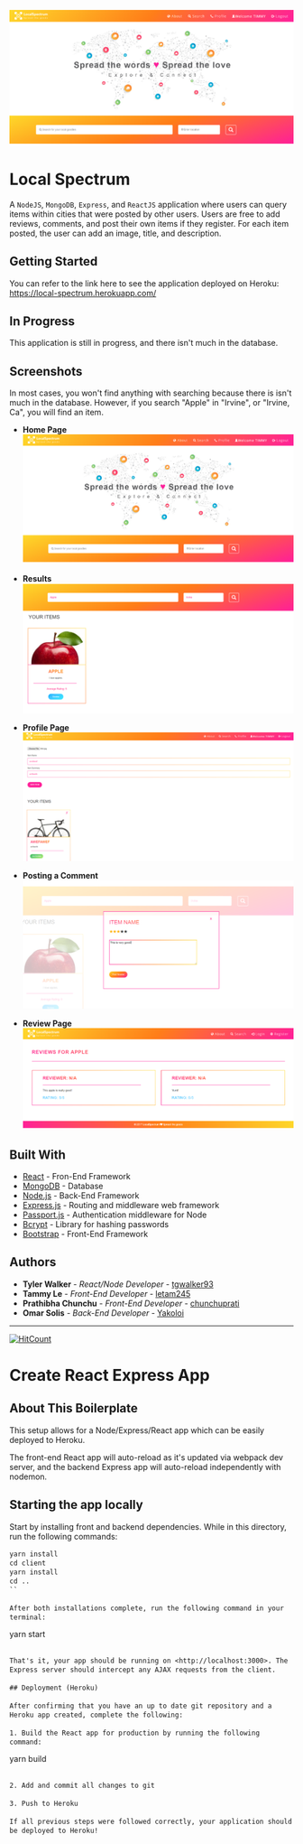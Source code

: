 [![/images/LandingPage.PNG](/images/LandingPage.PNG)](/images/LandingPage.PNG)

# Local Spectrum

A `NodeJS`, `MongoDB`, `Express`, and `ReactJS` application where users can query items within cities that were posted by other users. Users are free to add reviews, comments, and post their own items if they register. For each item posted, the user can add an image, title, and description. 

## Getting Started

You can refer to the link here to see the application deployed on Heroku: https://local-spectrum.herokuapp.com/


## In Progress

This application is still in progress, and there isn't much in the database. 

## Screenshots

In most cases, you won't find anything with searching because there is isn't much in the database. However, if you search "Apple" in "Irvine", or "Irvine, Ca", you will find an item. 


* **Home Page**
[![/images/LandingPage.PNG](/images/LandingPage.PNG)](/images/LandingPage.PNG)

* **Results**
[![/images/Search.PNG](/images/Search.PNG)](/images/Search.PNG)


* **Profile Page**
[![/images/ProfilePage.PNG](/images/ProfilePage.PNG)](/images/ProfilePage.PNG)

* **Posting a Comment**
[![/images/postingComment.PNG](/images/postingComment.PNG)](/images/postingComment.PNG)

* **Review Page**
[![/images/ReviewPage.PNG](/images/ReviewPage.PNG)](/images/ReviewPage.PNG)













## Built With

* [React](https://reactjs.org/docs/) - Fron-End Framework
* [MongoDB](https://www.mongodb.com/) - Database
* [Node.js](https://nodejs.org/en/docs/) - Back-End Framework
* [Express.js](https://expressjs.com/) - Routing and middleware web framework
* [Passport.js](http://www.passportjs.org/docs) - Authentication middleware for Node
* [Bcrypt](https://www.npmjs.com/package/bcrypt) - Library for hashing passwords
* [Bootstrap](https://getbootstrap.com/docs/3.3/getting-started/) - Front-End Framework


## Authors

* **Tyler Walker** - *React/Node Developer* - [tgwalker93](https://github.com/tgwalker93)
* **Tammy Le** - *Front-End Developer* - [letam245](https://github.com/letam245)
* **Prathibha Chunchu** - *Front-End Developer* - [chunchuprati](https://github.com/chunchuprati)
* **Omar Solis** - *Back-End Developer* - [Yakoloi](https://github.com/Yakoloi)


---


[![HitCount](http://hits.dwyl.io/tgwalker93/StockLeague.svg)](http://hits.dwyl.io/tgwalker93/StockLeague)

# Create React Express App

## About This Boilerplate

This setup allows for a Node/Express/React app which can be easily deployed to Heroku.

The front-end React app will auto-reload as it's updated via webpack dev server, and the backend Express app will auto-reload independently with nodemon.

## Starting the app locally

Start by installing front and backend dependencies. While in this directory, run the following commands:

```
yarn install
cd client
yarn install
cd ..
``

After both installations complete, run the following command in your terminal:

```
yarn start
```

That's it, your app should be running on <http://localhost:3000>. The Express server should intercept any AJAX requests from the client.

## Deployment (Heroku)

After confirming that you have an up to date git repository and a Heroku app created, complete the following:

1. Build the React app for production by running the following command:

```
yarn build
```

2. Add and commit all changes to git

3. Push to Heroku

If all previous steps were followed correctly, your application should be deployed to Heroku!

